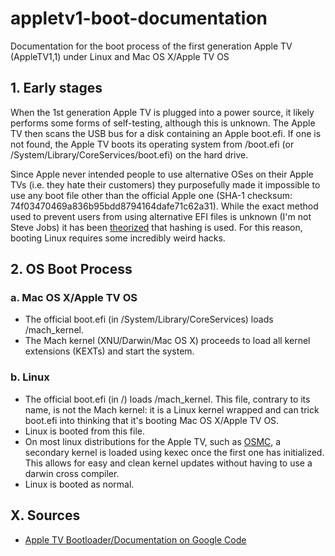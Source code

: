 # appletv1-boot-documentation
Documentation for the boot process of the first generation Apple TV (AppleTV1,1) under Linux and Mac OS X/Apple TV OS


## 1. Early stages
When the 1st generation Apple TV is plugged into a power source, it likely performs some forms of self-testing, although this is unknown. The Apple TV then scans the USB bus for a disk containing an Apple boot.efi. If one is not found, the Apple TV boots its operating system from /boot.efi (or /System/Library/CoreServices/boot.efi) on the hard drive.

Since Apple never intended people to use alternative OSes on their Apple TVs (i.e. they hate their customers) they purposefully made it impossible to use any boot file other than the official Apple one (SHA-1 checksum: 74f03470469a836b95bdd8794164dafe71c62a31). While the exact method used to prevent users from using alternative EFI files is unknown (I\'m not Steve Jobs) it has been [theorized](https://github.com/davilla/atv-bootloader/blob/wiki/bootefi.md) that hashing is used. For this reason, booting Linux requires some incredibly weird hacks.

## 2. OS Boot Process
### a. Mac OS X/Apple TV OS
- The official boot.efi (in /System/Library/CoreServices) loads /mach_kernel.
- The Mach kernel (XNU/Darwin/Mac OS X) proceeds to load all kernel extensions (KEXTs) and start the system.

### b. Linux
- The official boot.efi (in /) loads /mach_kernel. This file, contrary to its name, is not the Mach kernel: it is a Linux kernel wrapped and can trick boot.efi into thinking that it's booting Mac OS X/Apple TV OS.
- Linux is booted from this file.
- On most linux distributions for the Apple TV, such as [OSMC](https://osmc.tv), a secondary kernel is loaded using kexec once the first one has initialized. This allows for easy and clean kernel updates without having to use a darwin cross compiler.
- Linux is booted as normal.

## X. Sources
- [Apple TV Bootloader/Documentation on Google Code](https://web.archive.org/web/20130525025321/http://code.google.com/p/atv-bootloader/)
